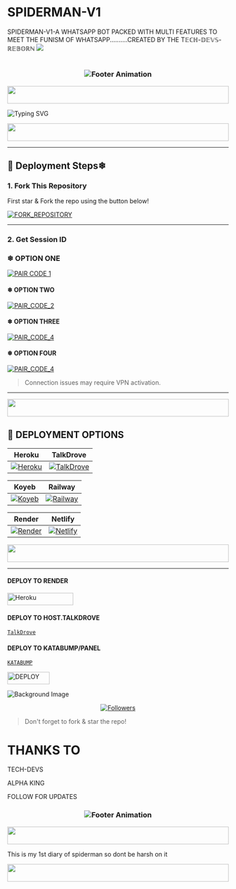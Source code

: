 # SPIDERMAN-V1
SPIDERMAN-V1-A WHATSAPP BOT PACKED WITH MULTI FEATURES TO MEET THE FUNISM OF WHATSAPP..........CREATED BY THE T𝔼ℂℍ-𝔻𝔼𝕍𝕊-ℝ𝔼𝔹𝕆ℝℕ
![](https://files.catbox.moe/uasv5c.jpg)






# 
<h3 align="center">
  <img src="https://readme-typing-svg.herokuapp.com?font=Fira+Code&size=20&duration=3000&color=FFFFFF&background=000000&center=true&vCenter=true&width=600&lines=💯SPIDERMAN-V1💯;CREATED-BY-THE;T𝔼ℂℍ-𝔻𝔼𝕍𝕊-ℝ𝔼𝔹𝕆ℝℕ" alt="Footer Animation">
</h3>



<p align="center">
  <img src="https://i.imgur.com/dBaSKWF.gif" height="40" width="100%">
</p>


![Typing SVG](https://readme-typing-svg.demolab.com?font=Black+Ops+One&size=110&pause=1000&color=ff0000&center=true&width=1000&height=200&lines=TECH-DEVS-V1)

<p align="center">
  <img src="https://i.imgur.com/dBaSKWF.gif" height="40" width="100%">
</p>

---

## 🚀 Deployment Steps❄ 

### 1. Fork This Repository

First star & Fork the repo using the button below!

[![FORK_REPOSITORY](https://img.shields.io/badge/FORK_REPOSITORY-FF5500?style=for-the-badge&logo=github&logoColor=white&labelColor=000000)](https://github.com/typerkidd/SPIDERMAN-V1/fork)

---

### 2. Get Session ID

### ❄  OPTION ONE
[![PAIR CODE 1](https://img.shields.io/badge/PORTAL_CODE-FF7700?style=for-the-badge&logo=matrix&logoColor=white&labelColor=000000)](https://spiderman-pair-1.onrender.com/)


#### ❄  OPTION TWO
[![PAIR_CODE_2](https://img.shields.io/badge/PAIR_CODE_1-FF7700?style=for-the-badge&logo=matrix&logoColor=white&labelColor=000000)](https://spiderman-pair-2.onrender.com/)

#### ❄  OPTION THREE
[![PAIR_CODE_4](https://img.shields.io/badge/PAIR_CODE_1-FF7700?style=for-the-badge&logo=matrix&logoColor=white&labelColor=000000)](https://spiderman-pair-3.onrender.com/)

#### ❄  OPTION FOUR
[![PAIR_CODE_4](https://img.shields.io/badge/PAIR_CODE_1-FF7700?style=for-the-badge&logo=matrix&logoColor=white&labelColor=000000)](https://spiderman-pair-4.onrender.com/)

> Connection issues may require VPN activation.

---
<p align="center">
  <img src="https://i.imgur.com/dBaSKWF.gif" height="40" width="100%">
</p>

## 🚀 DEPLOYMENT OPTIONS

| Heroku | TalkDrove |
|--------|-----------|
| [![Heroku](https://img.shields.io/badge/Heroku-430098?style=for-the-badge&logo=heroku&logoColor=white&labelColor=000000&color=00ffff)](https://dashboard.heroku.com/new?template=https://github.com//typerkidd/SPIDERMAN-V1/tree/main) | [![TalkDrove](https://img.shields.io/badge/TalkDrove-6971FF?style=for-the-badge&logo=github&logoColor=white&labelColor=000000)](https://talkdrove.com/) |

| Koyeb | Railway |
|-------|---------|
| [![Koyeb](https://img.shields.io/badge/Koyeb-FF009D?style=for-the-badge&logo=koyeb&logoColor=white&labelColor=000000)](https://app.koyeb.com/services/deploy?type=git&repository=SPIDERMAN-DIARIES/SPIDERMAN-V1) | [![Railway](https://img.shields.io/badge/Railway-FF8700?style=for-the-badge&logo=railway&logoColor=white&labelColor=000000)](https://railway.app/new) |

| Render | Netlify |
|--------|---------|
| [![Render](https://img.shields.io/badge/Render-000000?style=for-the-badge&logo=render&logoColor=white&labelColor=000000&color=00ffaa)](https://dashboard.render.com/web/new) | [![Netlify](https://img.shields.io/badge/Netlify-CC00FF?style=for-the-badge&logo=huggingface&logoColor=white&labelColor=000000)](https://app.netlify.com/) |
<p align="center">
  <img src="https://i.imgur.com/dBaSKWF.gif" height="40" width="100%">
</p>

---
#### DEPLOY TO RENDER

<p align="left">
<a href='https://dashboard.render.com/web/new' target="_blank"><img alt='Heroku' src='https://img.shields.io/badge/-Render deploy-black?style=for-the-badge&logo=render&logoColor=white'/< width=150 height=28/p></a>

#### DEPLOY TO HOST.TALKDROVE

[`TalkDrove`](https://host.talkdrove.com/)


#### DEPLOY TO KATABUMP/PANEL

 [`KATABUMP`](https://codenest.zone.id?code=A2807520)

                      
    
<a href='https://github.com/codespaces/new' target="_blank"><img alt='DEPLOY' src='https://img.shields.io/badge/DEPLOY -h?color=black&style=for-the-badge&logo=visualstudiocode' width="96.35" height="28"/></a></p>



![Background Image](https://files.catbox.moe/sh9hx1.jpg)
  <p align="center">
<a href="https://github.com/GlobalTechInfo/followers"><img title="Followers" src="https://img.shields.io/github/followers/GlobalTechInfo?color=blue&style=flat-square"></a>


> Don't forget to fork & star the repo!

# THANKS TO 


 TECH-DEVS
 
  ALPHA KING 

FOLLOW FOR UPDATES



<h3 align="center">
  <img src="https://readme-typing-svg.herokuapp.com?font=Fira+Code&size=20&duration=3000&color=FFFFFF&background=000000&center=true&vCenter=true&width=600&lines=⚡+The+Future+of+WhatsApp+Bots+is+Here" alt="Footer Animation">
</h3>

<p align="center">
  <img src="https://i.imgur.com/dBaSKWF.gif" height="40" width="100%">
</p>

This is my 1st diary of spiderman so dont be harsh on it

</h3>

<p align="center">
  <img src="https://i.imgur.com/dBaSKWF.gif" height="40" width="100%">
</p>

